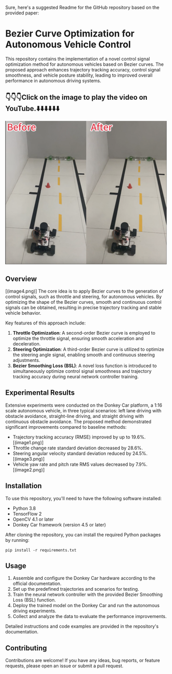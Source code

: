 Sure, here's a suggested Readme for the GitHub repository based on the provided paper:

# Bezier Curve Optimization for Autonomous Vehicle Control

This repository contains the implementation of a novel control signal optimization method for autonomous vehicles based on Bezier curves. The proposed approach enhances trajectory tracking accuracy, control signal smoothness, and vehicle posture stability, leading to improved overall performance in autonomous driving systems.
## 👇👇👇Click on the image to play the video on YouTube.⬇️⬇️⬇️⬇️⬇️⬇️
[![Bezier Curve Optimization for Autonomous Vehicle Control](image5.png)](https://youtu.be/3Gh3RCR1B3Y?si=ovzhLek9PLTm9RIY)
## Overview
[(image4.png)]
The core idea is to apply Bezier curves to the generation of control signals, such as throttle and steering, for autonomous vehicles. By optimizing the shape of the Bezier curves, smooth and continuous control signals can be obtained, resulting in precise trajectory tracking and stable vehicle behavior.

Key features of this approach include:

1. **Throttle Optimization**: A second-order Bezier curve is employed to optimize the throttle signal, ensuring smooth acceleration and deceleration.
2. **Steering Optimization**: A third-order Bezier curve is utilized to optimize the steering angle signal, enabling smooth and continuous steering adjustments.
3. **Bezier Smoothing Loss (BSL)**: A novel loss function is introduced to simultaneously optimize control signal smoothness and trajectory tracking accuracy during neural network controller training.

## Experimental Results

Extensive experiments were conducted on the Donkey Car platform, a 1:16 scale autonomous vehicle, in three typical scenarios: left lane driving with obstacle avoidance, straight-line driving, and straight driving with continuous obstacle avoidance. The proposed method demonstrated significant improvements compared to baseline methods:

- Trajectory tracking accuracy (RMSE) improved by up to 19.6%.
[(image1.png)]
- Throttle change rate standard deviation decreased by 28.6%.
- Steering angular velocity standard deviation reduced by 24.5%.
[(image3.png)]
- Vehicle yaw rate and pitch rate RMS values decreased by 7.9%.
 [(image2.png)]

## Installation

To use this repository, you'll need to have the following software installed:

- Python 3.8
- TensorFlow 2 
- OpenCV 4.1 or later
- Donkey Car framework (version 4.5 or later)

After cloning the repository, you can install the required Python packages by running:

```
pip install -r requirements.txt
```

## Usage

1. Assemble and configure the Donkey Car hardware according to the official documentation.
2. Set up the predefined trajectories and scenarios for testing.
3. Train the neural network controller with the provided Bezier Smoothing Loss (BSL) function.
4. Deploy the trained model on the Donkey Car and run the autonomous driving experiments.
5. Collect and analyze the data to evaluate the performance improvements.

Detailed instructions and code examples are provided in the repository's documentation.

## Contributing

Contributions are welcome! If you have any ideas, bug reports, or feature requests, please open an issue or submit a pull request.


